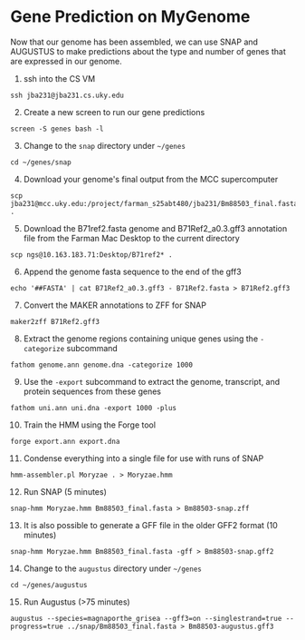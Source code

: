 # Gene Prediction on MyGenome

Now that our genome has been assembled, we can use SNAP and AUGUSTUS to make predictions about the type and number of genes that are expressed in our genome.

1. ssh into the CS VM

```
ssh jba231@jba231.cs.uky.edu
```

2. Create a new screen to run our gene predictions

```
screen -S genes bash -l
```

3. Change to the `snap` directory under `~/genes`

```
cd ~/genes/snap
```

4. Download your genome's final output from the MCC supercomputer

```
scp jba231@mcc.uky.edu:/project/farman_s25abt480/jba231/Bm88503_final.fasta .
```

5. Download the B71ref2.fasta genome and B71Ref2_a0.3.gff3 annotation file from the Farman Mac Desktop to the current directory

```
scp ngs@10.163.183.71:Desktop/B71ref2* .
```

6. Append the genome fasta sequence to the end of the gff3

```
echo '##FASTA' | cat B71Ref2_a0.3.gff3 - B71Ref2.fasta > B71Ref2.gff3
```

7. Convert the MAKER annotations to ZFF for SNAP

```
maker2zff B71Ref2.gff3
```

8. Extract the genome regions containing unique genes using the `-categorize` subcommand

```
fathom genome.ann genome.dna -categorize 1000
```

9. Use the `-export` subcommand to extract the genome, transcript, and protein sequences from these genes

```
fathom uni.ann uni.dna -export 1000 -plus
```

10. Train the HMM using the Forge tool

```
forge export.ann export.dna
```

11. Condense everything into a single file for use with runs of SNAP

```
hmm-assembler.pl Moryzae . > Moryzae.hmm
```

12. Run SNAP (5 minutes)

```
snap-hmm Moryzae.hmm Bm88503_final.fasta > Bm88503-snap.zff
```

13. It is also possible to generate a GFF file in the older GFF2 format (10 minutes)

```
snap-hmm Moryzae.hmm Bm88503_final.fasta -gff > Bm88503-snap.gff2
```

14. Change to the `augustus` directory under `~/genes`

```
cd ~/genes/augustus
```

15. Run Augustus (>75 minutes)

```
augustus --species=magnaporthe_grisea --gff3=on --singlestrand=true --progress=true ../snap/Bm88503_final.fasta > Bm88503-augustus.gff3
```
